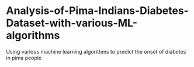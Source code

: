 # Analysis-of-Pima-Indians-Diabetes-Dataset-with-various-ML-algorithms
Using various machine learning algorithms to predict the onset of diabetes in pima people
